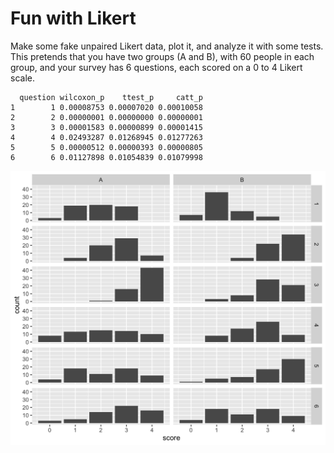Fun with Likert
========

Make some fake unpaired Likert data, plot it, and analyze it with some
tests. This pretends that you have two groups (A and B), with 60
people in each group, and your survey has 6 questions, each scored on
a 0 to 4 Likert scale.

      question wilcoxon_p    ttest_p     catt_p
    1        1 0.00008753 0.00007020 0.00010058
    2        2 0.00000001 0.00000000 0.00000001
    3        3 0.00001583 0.00000899 0.00001415
    4        4 0.02493287 0.01268945 0.01277263
    5        5 0.00000512 0.00000393 0.00000805
    6        6 0.01127898 0.01054839 0.01079998

![plot of likert data](facet_grid.png "Plot of Likert data")
